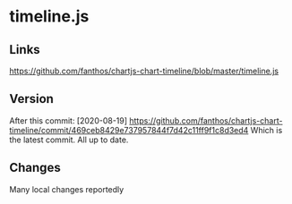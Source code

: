 # timeline.js
## Links
https://github.com/fanthos/chartjs-chart-timeline/blob/master/timeline.js

## Version
After this commit: [2020-08-19] 
https://github.com/fanthos/chartjs-chart-timeline/commit/469ceb8429e737957844f7d42c11ff9f1c8d3ed4
Which is the latest commit. All up to date.

## Changes
Many local changes reportedly